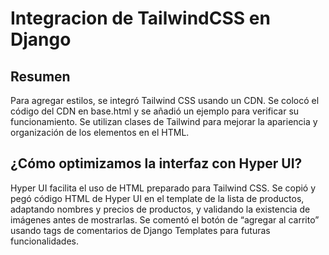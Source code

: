 # Integracion de TailwindCSS en Django

## Resumen

Para agregar estilos, se integró Tailwind CSS usando un CDN. Se colocó el código del CDN en base.html y se añadió un ejemplo para verificar su funcionamiento. Se utilizan clases de Tailwind para mejorar la apariencia y organización de los elementos en el HTML.

## ¿Cómo optimizamos la interfaz con Hyper UI?

Hyper UI facilita el uso de HTML preparado para Tailwind CSS. Se copió y pegó código HTML de Hyper UI en el template de la lista de productos, adaptando nombres y precios de productos, y validando la existencia de imágenes antes de mostrarlas. Se comentó el botón de “agregar al carrito” usando tags de comentarios de Django Templates para futuras funcionalidades.